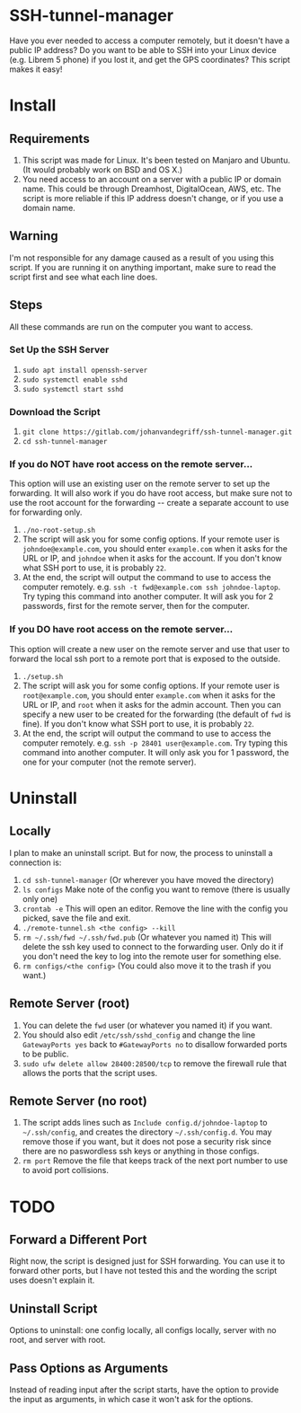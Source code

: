 # SSH-tunnel-manager

Have you ever needed to access a computer remotely, but it doesn't have a public IP address? Do you want to be able to SSH into your Linux device (e.g. Librem 5 phone) if you lost it, and get the GPS coordinates? This script makes it easy!

# Install
## Requirements
1. This script was made for Linux. It's been tested on Manjaro and Ubuntu. (It would probably work on BSD and OS X.)
2. You need access to an account on a server with a public IP or domain name. This could be through Dreamhost, DigitalOcean, AWS, etc. The script is more reliable if this IP address doesn't change, or if you use a domain name.

## Warning
I'm not responsible for any damage caused as a result of you using this script. If you are running it on anything important, make sure to read the script first and see what each line does.

## Steps
All these commands are run on the computer you want to access.

### Set Up the SSH Server
1. `sudo apt install openssh-server`
2. `sudo systemctl enable sshd`
3. `sudo systemctl start sshd`

### Download the Script
1. `git clone https://gitlab.com/johanvandegriff/ssh-tunnel-manager.git`
2. `cd ssh-tunnel-manager`

### If you do NOT have root access on the remote server...
This option will use an existing user on the remote server to set up the forwarding. It will also work if you do have root access, but make sure not to use the root account for the forwarding -- create a separate account to use for forwarding only.

1. `./no-root-setup.sh`
2. The script will ask you for some config options. If your remote user is `johndoe@example.com`, you should enter `example.com` when it asks for the URL or IP, and `johndoe` when it asks for the account. If you don't know what SSH port to use, it is probably `22`.
3. At the end, the script will output the command to use to access the computer remotely. e.g. `ssh -t fwd@example.com ssh johndoe-laptop`. Try typing this command into another computer. It will ask you for 2 passwords, first for the remote server, then for the computer.

### If you DO have root access on the remote server...
This option will create a new user on the remote server and use that user to forward the local ssh port to a remote port that is exposed to the outside.

1. `./setup.sh`
2. The script will ask you for some config options. If your remote user is `root@example.com`, you should enter `example.com` when it asks for the URL or IP, and `root` when it asks for the admin account. Then you can specify a new user to be created for the forwarding (the default of `fwd` is fine). If you don't know what SSH port to use, it is probably `22`.
3. At the end, the script will output the command to use to access the computer remotely. e.g. `ssh -p 28401 user@example.com`. Try typing this command into another computer. It will only ask you for 1 password, the one for your computer (not the remote server).

# Uninstall
## Locally
I plan to make an uninstall script. But for now, the process to uninstall a connection is:
1. `cd ssh-tunnel-manager` (Or wherever you have moved the directory)
2. `ls configs` Make note of the config you want to remove (there is usually only one)
3. `crontab -e` This will open an editor. Remove the line with the config you picked, save the file and exit.
4. `./remote-tunnel.sh <the config> --kill`
5. `rm ~/.ssh/fwd ~/.ssh/fwd.pub` (Or whatever you named it) This will delete the ssh key used to connect to the forwarding user. Only do it if you don't need the key to log into the remote user for something else.
6. `rm configs/<the config>` (You could also move it to the trash if you want.)

## Remote Server (root)
1. You can delete the `fwd` user (or whatever you named it) if you want.
2. You should also edit `/etc/ssh/sshd_config` and change the line `GatewayPorts yes` back to `#GatewayPorts no` to disallow forwarded ports to be public.
3. `sudo ufw delete allow 28400:28500/tcp` to remove the firewall rule that allows the ports that the script uses.

## Remote Server (no root)
1. The script adds lines such as `Include config.d/johndoe-laptop` to `~/.ssh/config`, and creates the directory `~/.ssh/config.d`. You may remove those if you want, but it does not pose a security risk since there are no paswordless ssh keys or anything in those configs.
2. `rm port` Remove the file that keeps track of the next port number to use to avoid port collisions.

# TODO
## Forward a Different Port
Right now, the script is designed just for SSH forwarding. You can use it to forward other ports, but I have not tested this and the wording the script uses doesn't explain it.

## Uninstall Script
Options to uninstall: one config locally, all configs locally, server with no root, and server with root.

## Pass Options as Arguments
Instead of reading input after the script starts, have the option to provide the input as arguments, in which case it won't ask for the options.
